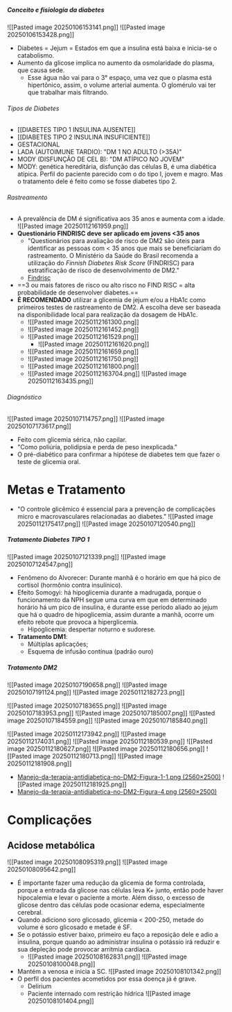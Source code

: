 ##### Conceito e fisiologia da diabetes

![[Pasted image 20250106153141.png]]
![[Pasted image 20250106153428.png]]
- Diabetes = Jejum = Estados em que a insulina está baixa e inicia-se o catabolismo. 
- Aumento da glicose implica no aumento da osmolaridade do plasma, que causa sede. 
	- Esse água não vai para o 3° espaço, uma vez que o plasma está hipertônico, assim, o volume arterial aumenta. O glomérulo vai ter que trabalhar mais filtrando. 
###### Tipos de Diabetes
- [[DIABETES TIPO 1 INSULINA AUSENTE]]
- [[DIABETES TIPO 2 INSULINA INSUFICIENTE]]
- GESTACIONAL
- LADA (AUTOIMUNE TARDIO): "DM 1 NO ADULTO (>35A)"
- MODY (DISFUNÇÃO DE CEL B): "DM ATÍPICO NO JOVEM"
- MODY: genética hereditária, disfunção das células B, é uma diabética atípica. Perfil do paciente parecido com o do tipo I, jovem e magro. Mas o tratamento dele é feito como se fosse diabetes tipo 2. 
###### Rastreamento 
- A prevalência de DM é significativa aos 35 anos e aumenta com a idade.
![[Pasted image 20250112161959.png]]
- **Questionário FINDRISC deve ser aplicado em jovens <35 anos**
	- "Questionários para avaliação de risco de DM2 são úteis para identificar as pessoas com < 35 anos que mais se beneficiariam do rastreamento. O Ministério da Saúde do Brasil recomenda a utilização do _Finnish Diabetes Risk Score_ (FINDRISC) para estratificação de risco de desenvolvimento de DM2."
	- [Findrisc](https://diabetes.org.br/calculadoras/findrisc/)
- ==3 ou mais fatores de risco ou alto risco no FIND RISC = alta probabilidade de desenvolver diabetes.== 
- **É RECOMENDADO** utilizar a glicemia de jejum e/ou a HbA1c como primeiros testes de rastreamento de DM2. A escolha deve ser baseada na disponibilidade local para realização da dosagem de HbA1c.
	- ![[Pasted image 20250112161300.png]]
	- ![[Pasted image 20250112161452.png]]
	- ![[Pasted image 20250112161529.png]]
		- ![[Pasted image 20250112161620.png]]
	- ![[Pasted image 20250112161659.png]]
	- ![[Pasted image 20250112161750.png]]
	- ![[Pasted image 20250112161800.png]]
	- ![[Pasted image 20250112163704.png]]
![[Pasted image 20250112163435.png]]
###### Diagnóstico
![[Pasted image 20250107114757.png]]
![[Pasted image 20250107173617.png]]
- Feito com glicemia sérica, não capilar. 
- "Como poliúria, polidipsia e perda de peso inexplicada."
- O pré-diabético para confirmar a hipótese de diabetes tem que fazer o teste de glicemia oral. 
# Metas e Tratamento
- "O controle glicêmico é essencial para a prevenção de complicações micro e macrovasculares relacionadas ao diabetes."
![[Pasted image 20250112175417.png]]
![[Pasted image 20250107120540.png]]
##### Tratamento Diabetes TIPO 1
![[Pasted image 20250107121339.png]]
![[Pasted image 20250107124547.png]]
- Fenômeno do Alvorecer:  Durante manhã é o horário em que há pico de cortisol (hormônio contra insulínico). 
- Efeito Somogyi: há hipoglicemia durante a madrugada, porque o funcionamento da NPH segue uma curva em que em determinado horário há um pico de insulina, é durante esse período aliado ao jejum que há o quadro de hipoglicemia, assim durante a manhã, ocorre um efeito rebote que provoca a hiperglicemia. 
	- Hipoglicemia: despertar noturno e sudorese. 
- **Tratamento DM1**:
	- Múltiplas aplicações; 
	- Esquema de infusão contínua (padrão ouro)

##### Tratamento DM2
 ![[Pasted image 20250107190658.png]]
 ![[Pasted image 20250107191124.png]]
 ![[Pasted image 20250112182723.png]]
 
![[Pasted image 20250107183655.png]]
 ![[Pasted image 20250107183953.png]]
 ![[Pasted image 20250107185007.png]]
 ![[Pasted image 20250107184559.png]]
 ![[Pasted image 20250107185840.png]]
 

![[Pasted image 20250112173942.png]]
![[Pasted image 20250112174031.png]]
![[Pasted image 20250112180539.png]]
![[Pasted image 20250112180627.png]]
![[Pasted image 20250112180656.png]]
![[Pasted image 20250112180713.png]]
![[Pasted image 20250112181908.png]]
- [Manejo-da-terapia-antidiabetica-no-DM2-Figura-1-1.png (2560×2500)](https://diretriz.diabetes.org.br/wp-content/uploads/2024/04/Manejo-da-terapia-antidiabetica-no-DM2-Figura-1-1.png)
![[Pasted image 20250112181925.png]]
- [Manejo-da-terapia-antidiabetica-no-DM2-Figura-4.png (2560×2500)](https://diretriz.diabetes.org.br/wp-content/uploads/2024/04/Manejo-da-terapia-antidiabetica-no-DM2-Figura-4.png)
# Complicações
## Acidose metabólica
![[Pasted image 20250108095319.png]]
![[Pasted image 20250108095642.png]]
- É importante fazer uma redução da glicemia de forma controlada, porque a entrada da glicose nas células leva K+ junto, então pode haver hipocalemia e levar o paciente a morte. Além disso, o excesso de glicose dentro das células pode ocasionar edema, especialmente cerebral. 
- Quando adiciono soro glicosado, glicemia < 200-250, metade do volume é soro glicosado e metade é SF. 
- Se o potássio estiver baixo, primeiro eu faço a reposição dele e adio a insulina, porque quando ao administrar insulina o potássio irá reduzir e sua depleção pode provocar arritmia cardíaca. 
	- ![[Pasted image 20250108162831.png]]
![[Pasted image 20250108100048.png]]
- Mantém a venosa e inicia a SC. 
![[Pasted image 20250108101342.png]]
- O perfil dos pacientes acometidos por essa doença já é grave. 
	- Delirium 
	- Paciente internado com restrição hídrica
![[Pasted image 20250108101404.png]]

 
